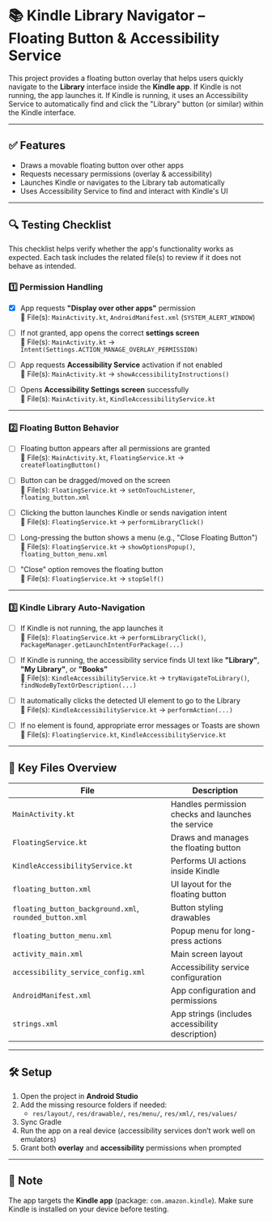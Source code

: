 # 📚 Kindle Library Navigator – Floating Button & Accessibility Service

This project provides a floating button overlay that helps users quickly navigate to the **Library** interface inside the **Kindle app**. If Kindle is not running, the app launches it. If Kindle is running, it uses an Accessibility Service to automatically find and click the "Library" button (or similar) within the Kindle interface.

---

## ✅ Features

- Draws a movable floating button over other apps
- Requests necessary permissions (overlay & accessibility)
- Launches Kindle or navigates to the Library tab automatically
- Uses Accessibility Service to find and interact with Kindle's UI

---

## 🔍 Testing Checklist

This checklist helps verify whether the app's functionality works as expected. Each task includes the related file(s) to review if it does not behave as intended.

### 1️⃣ Permission Handling

- [X] App requests **"Display over other apps"** permission  
  🔧 File(s): `MainActivity.kt`, `AndroidManifest.xml` (`SYSTEM_ALERT_WINDOW`)

- [ ] If not granted, app opens the correct **settings screen**  
  🔧 File(s): `MainActivity.kt` → `Intent(Settings.ACTION_MANAGE_OVERLAY_PERMISSION)`

- [ ] App requests **Accessibility Service** activation if not enabled  
  🔧 File(s): `MainActivity.kt` → `showAccessibilityInstructions()`

- [ ] Opens **Accessibility Settings screen** successfully  
  🔧 File(s): `MainActivity.kt`, `KindleAccessibilityService.kt`

---

### 2️⃣ Floating Button Behavior

- [ ] Floating button appears after all permissions are granted  
  🔧 File(s): `MainActivity.kt`, `FloatingService.kt` → `createFloatingButton()`

- [ ] Button can be dragged/moved on the screen  
  🔧 File(s): `FloatingService.kt` → `setOnTouchListener`, `floating_button.xml`

- [ ] Clicking the button launches Kindle or sends navigation intent  
  🔧 File(s): `FloatingService.kt` → `performLibraryClick()`

- [ ] Long-pressing the button shows a menu (e.g., "Close Floating Button")  
  🔧 File(s): `FloatingService.kt` → `showOptionsPopup()`, `floating_button_menu.xml`

- [ ] "Close" option removes the floating button  
  🔧 File(s): `FloatingService.kt` → `stopSelf()`

---

### 3️⃣ Kindle Library Auto-Navigation

- [ ] If Kindle is not running, the app launches it  
  🔧 File(s): `FloatingService.kt` → `performLibraryClick()`, `PackageManager.getLaunchIntentForPackage(...)`

- [ ] If Kindle is running, the accessibility service finds UI text like **"Library"**, **"My Library"**, or **"Books"**  
  🔧 File(s): `KindleAccessibilityService.kt` → `tryNavigateToLibrary()`, `findNodeByTextOrDescription(...)`

- [ ] It automatically clicks the detected UI element to go to the Library  
  🔧 File(s): `KindleAccessibilityService.kt` → `performAction(...)`

- [ ] If no element is found, appropriate error messages or Toasts are shown  
  🔧 File(s): `FloatingService.kt`, `KindleAccessibilityService.kt`

---

## 📁 Key Files Overview

| File | Description |
|------|-------------|
| `MainActivity.kt` | Handles permission checks and launches the service |
| `FloatingService.kt` | Draws and manages the floating button |
| `KindleAccessibilityService.kt` | Performs UI actions inside Kindle |
| `floating_button.xml` | UI layout for the floating button |
| `floating_button_background.xml`, `rounded_button.xml` | Button styling drawables |
| `floating_button_menu.xml` | Popup menu for long-press actions |
| `activity_main.xml` | Main screen layout |
| `accessibility_service_config.xml` | Accessibility service configuration |
| `AndroidManifest.xml` | App configuration and permissions |
| `strings.xml` | App strings (includes accessibility description) |

---

## 🛠 Setup

1. Open the project in **Android Studio**
2. Add the missing resource folders if needed:
   - `res/layout/`, `res/drawable/`, `res/menu/`, `res/xml/`, `res/values/`
3. Sync Gradle
4. Run the app on a real device (accessibility services don’t work well on emulators)
5. Grant both **overlay** and **accessibility** permissions when prompted

---

## 📌 Note

The app targets the **Kindle app** (package: `com.amazon.kindle`). Make sure Kindle is installed on your device before testing.
